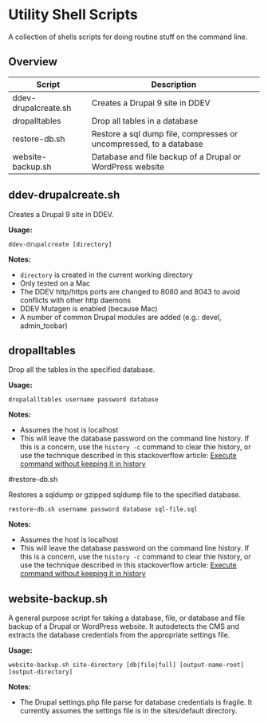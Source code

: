 # Utility Shell Scripts

A collection of shells scripts for doing routine stuff on the command line.

## Overview

| Script | Description |
| --- | --- |
| ddev-drupalcreate.sh | Creates a Drupal 9 site in DDEV |
| dropalltables | Drop all tables in a database |
| restore-db.sh | Restore a sql dump file, compresses or uncompressed, to a database | 
| website-backup.sh | Database and file backup of a Drupal or WordPress website |

## ddev-drupalcreate.sh

Creates a Drupal 9 site in DDEV.

**Usage:**

`ddev-drupalcreate [directory]`

**Notes:**

- `directory` is created in the current working directory
- Only tested on a Mac
- The DDEV http/https ports are changed to 8080 and 8043 to avoid conflicts with other http daemons
- DDEV Mutagen is enabled (because Mac)
- A number of common Drupal modules are added (e.g.: devel, admin_toobar)

## dropalltables

Drop all the tables in the specified database.

**Usage:**

`dropalalltables username password database`

**Notes:**

- Assumes the host is localhost
- This will leave the database password on the command line history. If this is a concern, use the  `history -c` command to clear thie history, or use the technique described in this stackoverflow article: [Execute command without keeping it in history](https://stackoverflow.com/questions/8473121/execute-command-without-keeping-it-in-history)


#restore-db.sh

Restores a sqldump or gzipped sqldump file to the specified database.

`restore-db.sh username password database sql-file.sql`

**Notes:**
- Assumes the host is localhost
- This will leave the database password on the command line history. If this is a concern, use the  `history -c` command to clear thie history, or use the technique described in this stackoverflow article: [Execute command without keeping it in history](https://stackoverflow.com/questions/8473121/execute-command-without-keeping-it-in-history)


## website-backup.sh

A general purpose script for taking a database, file, or database and file backup of a Drupal or WordPress website. It autodetects the CMS and extracts the database credentials from the appropriate settings file.

**Usage:**

`website-backup.sh site-directory [db|file|full] [output-name-root] [output-directory]`

**Notes:**

- The Drupal settings.php file parse for database credentials is fragile. It currently assumes the settings file is in the sites/default directory.
